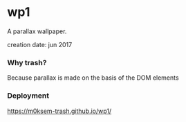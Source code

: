 # wp1

A parallax wallpaper.  

creation date: jun 2017

### Why trash?
Because parallax is made on the basis of the DOM elements

### Deployment
https://m0ksem-trash.github.io/wp1/
